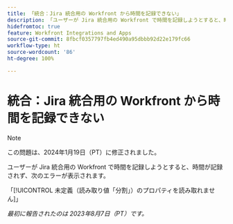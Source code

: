 ```yaml
---
title: 「統合：Jira 統合用の Workfront から時間を記録できない」
description: 「ユーザーが Jira 統合用の Workfront で時間を記録しようとすると、時間が記録されず、エラーが表示されます。」
hidefromtoc: true
feature: Workfront Integrations and Apps
source-git-commit: 8fbcf0357797fb4ed490a95dbbb92d22e179fc66
workflow-type: ht
source-wordcount: '86'
ht-degree: 100%

---
```



# 統合：Jira 統合用の Workfront から時間を記録できない

>[!NOTE]
>
>この問題は、2024年1月19日（PT）に修正されました。

ユーザーが Jira 統合用の Workfront で時間を記録しようとすると、時間が記録されず、次のエラーが表示されます。

「[!UICONTROL 未定義（読み取り値「分割」）のプロパティを読み取れません]」

_最初に報告されたのは 2023年8月7日（PT）です。_
